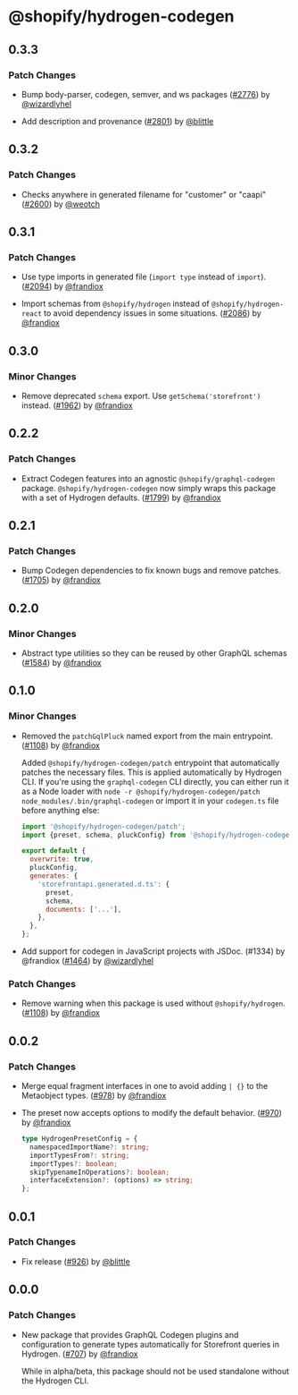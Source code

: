 # @shopify/hydrogen-codegen

## 0.3.3

### Patch Changes

- Bump body-parser, codegen, semver, and ws packages ([#2776](https://github.com/Shopify/hydrogen/pull/2776)) by [@wizardlyhel](https://github.com/wizardlyhel)

- Add description and provenance ([#2801](https://github.com/Shopify/hydrogen/pull/2801)) by [@blittle](https://github.com/blittle)

## 0.3.2

### Patch Changes

- Checks anywhere in generated filename for "customer" or "caapi" ([#2600](https://github.com/Shopify/hydrogen/pull/2600)) by [@weotch](https://github.com/weotch)

## 0.3.1

### Patch Changes

- Use type imports in generated file (`import type` instead of `import`). ([#2094](https://github.com/Shopify/hydrogen/pull/2094)) by [@frandiox](https://github.com/frandiox)

- Import schemas from `@shopify/hydrogen` instead of `@shopify/hydrogen-react` to avoid dependency issues in some situations. ([#2086](https://github.com/Shopify/hydrogen/pull/2086)) by [@frandiox](https://github.com/frandiox)

## 0.3.0

### Minor Changes

- Remove deprecated `schema` export. Use `getSchema('storefront')` instead. ([#1962](https://github.com/Shopify/hydrogen/pull/1962)) by [@frandiox](https://github.com/frandiox)

## 0.2.2

### Patch Changes

- Extract Codegen features into an agnostic `@shopify/graphql-codegen` package. `@shopify/hydrogen-codegen` now simply wraps this package with a set of Hydrogen defaults. ([#1799](https://github.com/Shopify/hydrogen/pull/1799)) by [@frandiox](https://github.com/frandiox)

## 0.2.1

### Patch Changes

- Bump Codegen dependencies to fix known bugs and remove patches. ([#1705](https://github.com/Shopify/hydrogen/pull/1705)) by [@frandiox](https://github.com/frandiox)

## 0.2.0

### Minor Changes

- Abstract type utilities so they can be reused by other GraphQL schemas ([#1584](https://github.com/Shopify/hydrogen/pull/1584)) by [@frandiox](https://github.com/frandiox)

## 0.1.0

### Minor Changes

- Removed the `patchGqlPluck` named export from the main entrypoint. ([#1108](https://github.com/Shopify/hydrogen/pull/1108)) by [@frandiox](https://github.com/frandiox)

  Added `@shopify/hydrogen-codegen/patch` entrypoint that automatically patches the necessary files. This is applied automatically by Hydrogen CLI.
  If you're using the `graphql-codegen` CLI directly, you can either run it as a Node loader with `node -r @shopify/hydrogen-codegen/patch node_modules/.bin/graphql-codegen` or import it in your `codegen.ts` file before anything else:

  ```js
  import '@shopify/hydrogen-codegen/patch';
  import {preset, schema, pluckConfig} from '@shopify/hydrogen-codegen';

  export default {
    overwrite: true,
    pluckConfig,
    generates: {
      'storefrontapi.generated.d.ts': {
        preset,
        schema,
        documents: ['...'],
      },
    },
  };
  ```

- Add support for codegen in JavaScript projects with JSDoc. (#1334) by @frandiox ([#1464](https://github.com/Shopify/hydrogen/pull/1464)) by [@wizardlyhel](https://github.com/wizardlyhel)

### Patch Changes

- Remove warning when this package is used without `@shopify/hydrogen`. ([#1108](https://github.com/Shopify/hydrogen/pull/1108)) by [@frandiox](https://github.com/frandiox)

## 0.0.2

### Patch Changes

- Merge equal fragment interfaces in one to avoid adding `| {}` to the Metaobject types. ([#978](https://github.com/Shopify/hydrogen/pull/978)) by [@frandiox](https://github.com/frandiox)

- The preset now accepts options to modify the default behavior. ([#970](https://github.com/Shopify/hydrogen/pull/970)) by [@frandiox](https://github.com/frandiox)

  ```ts
  type HydrogenPresetConfig = {
    namespacedImportName?: string;
    importTypesFrom?: string;
    importTypes?: boolean;
    skipTypenameInOperations?: boolean;
    interfaceExtension?: (options) => string;
  };
  ```

## 0.0.1

### Patch Changes

- Fix release ([#926](https://github.com/Shopify/hydrogen/pull/926)) by [@blittle](https://github.com/blittle)

## 0.0.0

### Patch Changes

- New package that provides GraphQL Codegen plugins and configuration to generate types automatically for Storefront queries in Hydrogen. ([#707](https://github.com/Shopify/hydrogen/pull/707)) by [@frandiox](https://github.com/frandiox)

  While in alpha/beta, this package should not be used standalone without the Hydrogen CLI.
